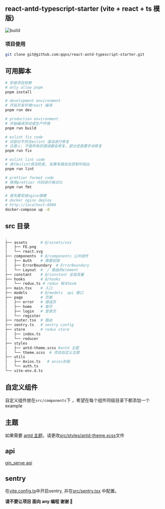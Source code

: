 ## react-antd-typescript-starter (vite + react + ts 模版)

![build](https://github.com/qqxs/react-antd-typescript-starter/workflows/build/badge.svg)

### 项目使用

```sh
git clone git@github.com:qqxs/react-antd-typescript-starter.git
```

## 可用脚本

```sh
# 安装项目依赖
# only allow pnpm
pnpm install

# development environment
# 开启开发环境react 编译
pnpm run dev

# production environment
# 开始编译测试或生产环境
pnpm run build

# eslint fix code
# 对部分不符合eslint 语法进行修复
# 注意⚠️: 不是所有的错误都会修复，部分还是要手动修复
pnpm run fix

# eslint lint code
# 进行eslint语法检查, 如果有错会在控制中指出
pnpm run lint

# prettier format code
# 使用prettier 代码进行格式化
pnpm run fmt

# 首先要安装nginx镜像
# docker nginx deploy
# http://localhost:8000
docker-compose up -d
```

## src 目录

```bash
.
├── assets      # @/assets/xxx
│   ├── FE.png
│   └── react.svg
├── components  # @/components 公共组件
│   ├── Auth    # 需要权限
│   ├── ErrorBoundary  # ErrorBoundary
│   └── Layout  # `/`路由的element
├── constant    # @/constant 全局变量
├── hooks       # @/hooks
│   └── redux.ts # redux 相关hook
├── main.tsx    # 入口
├── models      # @/models  api 接口 
├── page        # 页面
│   ├── error   # 错误页
│   ├── home    # 首页
│   ├── login   # 登录页
│   └── register
├── router.tsx  # 路由
├── sentry.ts   # sentry config
├── store       # redux store
│   ├── index.ts
│   └── reducer
├── styles 
│   ├── antd-theme.scss #antd 主题
│   └── theme.scss  # 项目自定义主题
├── utils
│   ├── Axios.ts   # axios封装
│   └── auth.ts
└── vite-env.d.ts
```

## 自定义组件

自定义组件放在`src/components`下 ，希望在每个组件同级目录下都添加一个 example


## 主题

如果需要 [antd 主题](https://ant.design/docs/react/customize-theme-cn)，请更改[src/styles/antd-theme.scss](./src/styles/antd-theme.scss)文件


## api

[gin_serve api](https://github.com/freeshineit/gin_serve)

## sentry

在[vite.config.ts](./vite.config.ts)中开启sentry, 并在[src/sentry.tsx](./src/sentry.ts) 中配置。

**请不要让项目 面向 any 编程 谢谢 🙏**
